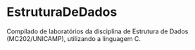 # EstruturaDeDados
Compilado de laboratórios da disciplina de Estrutura de Dados (MC202/UNICAMP), utilizando a linguagem C.
